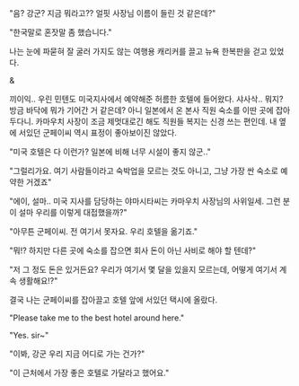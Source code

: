 "음? 강군? 지금 뭐라고?? 얼핏 사장님 이름이 들린 것 같은데?"

"한국말로 혼잣말 좀 했습니다."

나는 눈에 파묻혀 잘 굴러 가지도 않는 여행용 캐리커를 끌고 뉴욕 한복판을 걷고 있었다.

&

끼이익.. 우린 민텐도 미국지사에서 예약해준 허름한 호텔에 들어왔다. 샤사삭.. 뭐지? 방금 바닥에 뭐가 기어간 거 같은데? 아니 일본에서 온 본사 직원 숙소를 이딴 곳에 잡아두다니. 카마우치 사장이 조금 제멋대로긴 해도 직원들 복지는 신경 쓰는 편인데. 내 옆에 서있던 군페이씨 역시 표정이 좋아보이진 않았다.

"미국 호텔은 다 이런가? 일본에 비해 너무 시설이 좋지 않군.."

"그럴리가요. 여기 사람들이라고 숙박업을 모르는 것도 아니고, 그냥 가장 싼 숙소로 예약한 거겠죠"

"에이, 설마.. 미국 지사를 담당하는 야마시타씨는 카마우치 사장님의 사위일세. 그런 분이 설마 우리를 이렇게 대접했을까?"

"아무튼 군페이씨. 전 여기서 못자요. 우리 호텔을 옮기죠."

"뭐!? 하지만 다른 곳에 숙소를 잡으면 회사 돈이 아닌 사비로 해야 할 텐데?"

"저 그 정도 돈은 있거든요? 우리가 여기서 몇 달을 있을지 모르는데, 어떻게 여기서 계속 생활해요!?"

결국 나는 군페이씨를 잡아끌고 호텔 앞에 서있던 택시에 올랐다.

"Please take me to the best hotel around here."

"Yes. sir~"

"이봐, 강군 우리 지금 어디로 가는 건가?"

"이 근처에서 가장 좋은 호텔로 가달라고 했어요."